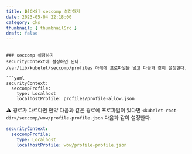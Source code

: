 ```yaml
---
title: 🔒[CKS] seccomp 설정하기 
date: 2023-05-04 22:18:00
category: cks
thumbnail: { thumbnailSrc }
draft: false
---
```


```

### seccomp 설정하기
securityContext에 설정하면 된다.
/var/lib/kubelet/seccomp/profiles 아래에 프로파일을 넣고 다음과 같이 설정한다.

```yaml
securityContext:
  seccompProfile:
    type: Localhost
    localhostProfile: profiles/profile-allow.json
```

⚠️ 경로가 다르다면
만약 다음과 같은 경로에 프로파일이 있다면 `<kubelet-root-dir>/seccomp/wow/profile-profile.json`
다음과 같이 설정한다.
```yaml
securityContext:
  seccompProfile:
    type: Localhost
    localhostProfile: wow/profile-profile.json
```